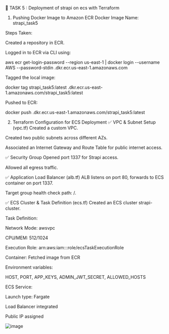 🚀 TASK 5 : Deployment of strapi on ecs with Terraform 
1. Pushing Docker Image to Amazon ECR
Docker Image Name: strapi_task5

Steps Taken:

Created a repository in ECR.

Logged in to ECR via CLI using:

aws ecr get-login-password --region us-east-1 | docker login --username AWS --password-stdin <account-id>.dkr.ecr.us-east-1.amazonaws.com

Tagged the local image:

docker tag strapi_task5:latest <account-id>.dkr.ecr.us-east-1.amazonaws.com/strapi_task5:latest

Pushed to ECR:

docker push <account-id>.dkr.ecr.us-east-1.amazonaws.com/strapi_task5:latest


2. Terraform Configuration for ECS Deployment
✅ VPC & Subnet Setup (vpc.tf)
Created a custom VPC.

Created two public subnets across different AZs.

Associated an Internet Gateway and Route Table for public internet access.

✅ Security Group
Opened port 1337 for Strapi access.

Allowed all egress traffic.

✅ Application Load Balancer (alb.tf)
ALB listens on port 80, forwards to ECS container on port 1337.

Target group health check path: /.

✅ ECS Cluster & Task Definition (ecs.tf)
Created an ECS cluster strapi-cluster.

Task Definition:

Network Mode: awsvpc

CPU/MEM: 512/1024

Execution Role: arn:aws:iam::<your-id>:role/ecsTaskExecutionRole

Container: Fetched image from ECR

Environment variables:

HOST, PORT, APP_KEYS, ADMIN_JWT_SECRET, ALLOWED_HOSTS

ECS Service:

Launch type: Fargate

Load Balancer integrated

Public IP assigned


![image](https://github.com/user-attachments/assets/e86e4bcf-6756-4e9c-ad91-dfef6d5735f3)

